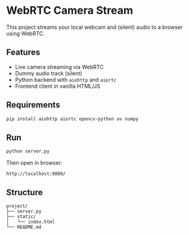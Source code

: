 # WebRTC Camera Stream

This project streams your local webcam and (silent) audio to a browser using WebRTC.

## Features
- Live camera streaming via WebRTC
- Dummy audio track (silent)
- Python backend with `aiohttp` and `aiortc`
- Frontend client in vanilla HTML/JS

## Requirements
```bash
pip install aiohttp aiortc opencv-python av numpy
```

## Run
```bash
python server.py
```

Then open in browser:
```
http://localhost:8080/
```

## Structure
```
project/
├── server.py
├── static/
│   └── index.html
└── README.md
